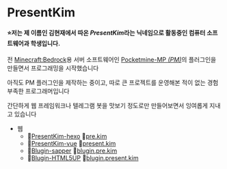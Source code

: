 # PresentKim
#### :star:저는 제 이름인 김현재에서 따온 *PresentKim*라는 닉네임으로 활동중인 컴퓨터 소프트웨어과 학생입니다.

전 [Minecraft:Bedrock](https://minecraft.gamepedia.com/Bedrock_Edition)용 서버 소프트웨어인 [Pocketmine-MP *(PM)*](https://github.com/pmmp/PocketMine-MP)의 플러그인을 만들면서 프로그래밍을 시작했습니다  
  
아직도 PM 플러그인을 제작하는 중이고, 따로 큰 프로젝트를 운영해본 적이 없는 경험 부족한 프로그래머입니다  
  
간단하게 웹 프레임워크나 텔레그램 봇을 맛보기 정도로만 만들어보면서 잉여롭게 지내고 있습니다  
- 웹
  - 📁[PresentKim-hexo](https://github.com/PresentKim/site-hexo) 🔗[pre.kim](https://pre.kim)
  - 📁[PresentKim-vue](https://github.com/PresentKim/site-vue) 🔗[present.kim](https://present.kim)
  - 📁[Blugin-sapper](https://github.com/Blugin/sapper-site) 🔗[blugin.pre.kim](https://blugin.pre.kim)
  - 📁[Blugin-HTML5UP](https://github.com/Blugin/blugin.github.io) 🔗[blugin.present.kim](https://blugin.present.kim)
